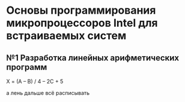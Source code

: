 # Основы программирования микропроцессоров Intel для встраиваемых систем
## №1 Разработка линейных арифметических программ
X = (A – B) / 4 – 2C + 5

а лень дальше всё расписывать
